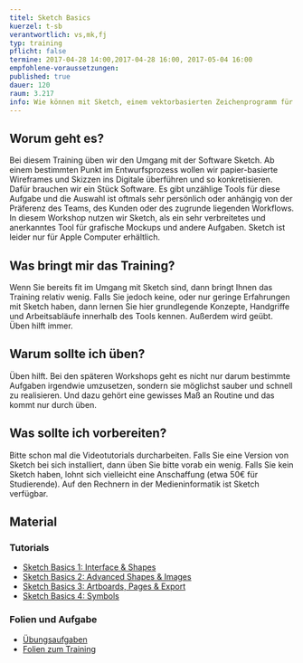 ```yaml
---
titel: Sketch Basics
kuerzel: t-sb
verantwortlich: vs,mk,fj
typ: training
pflicht: false
termine: 2017-04-28 14:00,2017-04-28 16:00, 2017-05-04 16:00
empfohlene-voraussetzungen: 
published: true
dauer: 120
raum: 3.217
info: Wie können mit Sketch, einem vektorbasierten Zeichenprogramm für den Mac, Mockups für grafische Benutzeroberflächen und Interfaces erstellt werden?
---
```


## Worum geht es?

Bei diesem Training üben wir den Umgang mit der Software Sketch. Ab einem bestimmten Punkt im Entwurfsprozess wollen wir papier-basierte Wireframes und Skizzen ins Digitale überführen und so konkretisieren. Dafür brauchen wir ein Stück Software. Es gibt unzählige Tools für diese Aufgabe und die Auswahl ist oftmals sehr persönlich oder anhängig von der Präferenz des Teams, des Kunden oder des zugrunde liegenden Workflows. In diesem Workshop nutzen wir Sketch, als ein sehr verbreitetes und anerkanntes Tool für grafische Mockups und andere Aufgaben. Sketch ist leider nur für Apple Computer erhältlich. 


## Was bringt mir das Training?

Wenn Sie bereits fit im Umgang mit Sketch sind, dann bringt Ihnen das Training relativ wenig. Falls Sie jedoch keine, oder nur geringe Erfahrungen mit Sketch haben, dann lernen Sie hier grundlegende Konzepte, Handgriffe und Arbeitsabläufe innerhalb des Tools kennen. Außerdem wird geübt. Üben hilft immer.

## Warum sollte ich üben?

Üben hilft. Bei den späteren Workshops geht es nicht nur darum bestimmte Aufgaben irgendwie umzusetzen, sondern sie möglichst sauber und schnell zu realisieren. Und dazu gehört eine gewisses Maß an Routine und das kommt nur durch üben.

## Was sollte ich vorbereiten?

Bitte schon mal die Videotutorials durcharbeiten. Falls Sie eine Version von Sketch bei sich installiert, dann üben Sie bitte vorab ein wenig. Falls Sie kein Sketch haben, lohnt sich vielleicht eine Anschaffung (etwa 50€ für Studierende). Auf den Rechnern in der Medieninformatik ist Sketch verfügbar. 

## Material

### Tutorials

- [Sketch Basics 1: Interface & Shapes](https://www.youtube.com/watch?v=DjKnmDRwKEU&list=PLYDNry0Bi-MOnJuxLQ1XSfk3HVLXcHhq2&index=1)
- [Sketch Basics 2: Advanced Shapes & Images](https://www.youtube.com/watch?v=QiWZ8u0IQro&index=2&list=PLYDNry0Bi-MOnJuxLQ1XSfk3HVLXcHhq2)
- [Sketch Basics 3: Artboards, Pages & Export](https://www.youtube.com/watch?v=VgI-G7wMAiU&list=PLYDNry0Bi-MOnJuxLQ1XSfk3HVLXcHhq2&index=3)
- [Sketch Basics 4: Symbols](https://www.youtube.com/watch?v=yoPZnND0gKk&list=PLYDNry0Bi-MOnJuxLQ1XSfk3HVLXcHhq2&index=4)

### Folien und Aufgabe
- [Übungsaufgaben](../../download/training-sketch-basics/Sketch_Training_GdvK_SS_17_v2.zip)
- [Folien zum Training](../../download/training-sketch-basics/Sketch_Training_GdvK_SS_17_v2.zip)